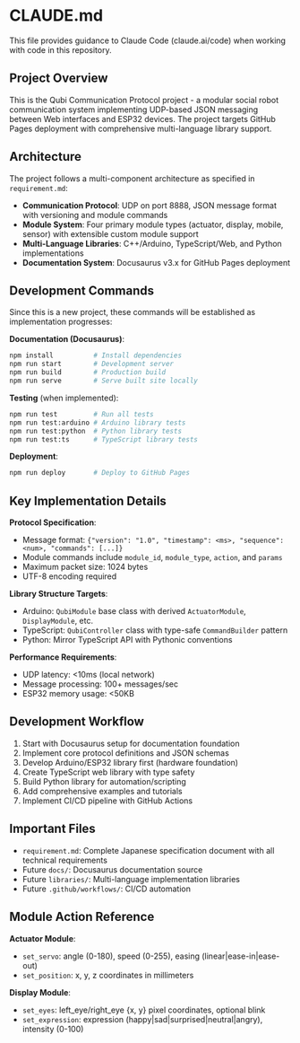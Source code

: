 # CLAUDE.md

This file provides guidance to Claude Code (claude.ai/code) when working with code in this repository.

## Project Overview

This is the Qubi Communication Protocol project - a modular social robot communication system implementing UDP-based JSON messaging between Web interfaces and ESP32 devices. The project targets GitHub Pages deployment with comprehensive multi-language library support.

## Architecture

The project follows a multi-component architecture as specified in `requirement.md`:

- **Communication Protocol**: UDP on port 8888, JSON message format with versioning and module commands
- **Module System**: Four primary module types (actuator, display, mobile, sensor) with extensible custom module support
- **Multi-Language Libraries**: C++/Arduino, TypeScript/Web, and Python implementations
- **Documentation System**: Docusaurus v3.x for GitHub Pages deployment

## Development Commands

Since this is a new project, these commands will be established as implementation progresses:

**Documentation (Docusaurus)**:
```bash
npm install          # Install dependencies
npm run start        # Development server
npm run build        # Production build
npm run serve        # Serve built site locally
```

**Testing** (when implemented):
```bash
npm run test         # Run all tests
npm run test:arduino # Arduino library tests
npm run test:python  # Python library tests
npm run test:ts      # TypeScript library tests
```

**Deployment**:
```bash
npm run deploy       # Deploy to GitHub Pages
```

## Key Implementation Details

**Protocol Specification**:
- Message format: `{"version": "1.0", "timestamp": <ms>, "sequence": <num>, "commands": [...]}`
- Module commands include `module_id`, `module_type`, `action`, and `params`
- Maximum packet size: 1024 bytes
- UTF-8 encoding required

**Library Structure Targets**:
- Arduino: `QubiModule` base class with derived `ActuatorModule`, `DisplayModule`, etc.
- TypeScript: `QubiController` class with type-safe `CommandBuilder` pattern
- Python: Mirror TypeScript API with Pythonic conventions

**Performance Requirements**:
- UDP latency: <10ms (local network)
- Message processing: 100+ messages/sec
- ESP32 memory usage: <50KB

## Development Workflow

1. Start with Docusaurus setup for documentation foundation
2. Implement core protocol definitions and JSON schemas
3. Develop Arduino/ESP32 library first (hardware foundation)
4. Create TypeScript web library with type safety
5. Build Python library for automation/scripting
6. Add comprehensive examples and tutorials
7. Implement CI/CD pipeline with GitHub Actions

## Important Files

- `requirement.md`: Complete Japanese specification document with all technical requirements
- Future `docs/`: Docusaurus documentation source
- Future `libraries/`: Multi-language implementation libraries
- Future `.github/workflows/`: CI/CD automation

## Module Action Reference

**Actuator Module**:
- `set_servo`: angle (0-180), speed (0-255), easing (linear|ease-in|ease-out)
- `set_position`: x, y, z coordinates in millimeters

**Display Module**:
- `set_eyes`: left_eye/right_eye {x, y} pixel coordinates, optional blink
- `set_expression`: expression (happy|sad|surprised|neutral|angry), intensity (0-100)